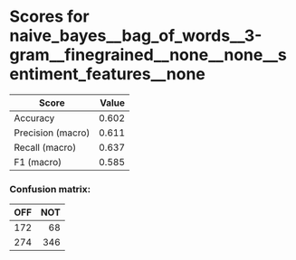 # Scores for naive_bayes__bag_of_words__3-gram__finegrained__none__none__sentiment_features__none
|      Score      |Value|
|-----------------|----:|
|Accuracy         |0.602|
|Precision (macro)|0.611|
|Recall (macro)   |0.637|
|F1 (macro)       |0.585|

### Confusion matrix:
|OFF|NOT|
|--:|--:|
|172| 68|
|274|346|
